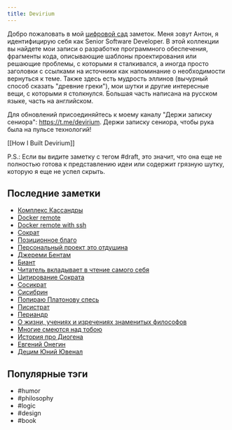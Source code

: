 ```yaml
---
title: Devirium
---
```


Добро пожаловать в мой [цифровой сад](https://maggieappleton.com/garden-history) заметок. Меня зовут Антон, я идентифицирую себя как Senior Software Developer. В этой коллекции вы найдете мои записи о разработке программного обеспечения, фрагменты кода, описывающие шаблоны проектирования или решающие проблемы, с которыми я сталкивался, а иногда просто заголовки с ссылками на источники как напоминание о необходимости вернуться к теме. Также здесь есть мудрость эллинов (вычурный способ сказать "древние греки"), мои шутки и другие интересные вещи, с которыми я столкнулся. Большая часть написана на русском языке, часть на английском.

Для обновлений присоединяйтесь к моему каналу "Держи записку сениора": https://t.me/devirium. Держи записку сениора, чтобы рука была на пульсе технологий!

[[How I Built Devirium]]

P.S.: Если вы видите заметку с тегом #draft, это значит, что она еще не полностью готова к представлению идеи или содержит грязную шутку, которую я еще не успел скрыть.

## Последние заметки
- [Комплекс Кассандры](2024-12/Комплекс-Кассандры.md)
- [Docker remote](2024/2024-11/Docker-remote.md)
- [Docker remote with ssh](2024/2024-11/Docker-remote-with-ssh.md)
- [Сократ](2024-12/Сократ.md)
- [Позиционное благо](2024-12/Позиционное-благо.md)
- [Персональный проект это отдушина](2024-12/Персональный-проект-это-отдушина.md)
- [Джереми Бентам](2024-12/Джереми-Бентам.md)
- [Биант](2024-12/Биант.md)
- [Читатель вкладывает в чтение самого себя](2024/2024-11/Читатель-вкладывает-в-чтение-самого-себя.md)
- [Цитирование Сократа](2024/2024-11/Цитирование-Сократа.md)
- [Сосикрат](2024/2024-11/Сосикрат.md)
- [Сисибрин](2024/2024-11/Сисибрин.md)
- [Попираю Платонову спесь](2024/2024-11/Попираю-Платонову-спесь.md)
- [Писистрат](2024/2024-11/Писистрат.md)
- [Периандр](2024/2024-11/Периандр.md)
- [О жизни, учениях и изречениях знаменитых философов](2024/2024-11/О-жизни,-учениях-и-изречениях-знаменитых-философов.md)
- [Многие смеются над тобою](2024/2024-11/Многие-смеются-над-тобою.md)
- [История про Диогена](2024/2024-11/История-про-Диогена.md)
- [Евгений Онегин](2024/2024-11/Евгений-Онегин.md)
- [Децим Юний Ювенал](2024/2024-11/Децим-Юний-Ювенал.md)


## Популярные тэги
- #humor
- #philosophy
- #logic
- #design
- #book

